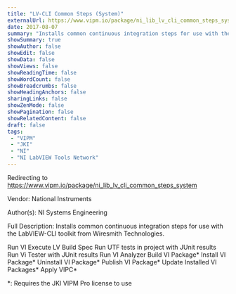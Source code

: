 ```yaml
---
title: "LV-CLI Common Steps (System)"
externalUrl: https://www.vipm.io/package/ni_lib_lv_cli_common_steps_system
date: 2017-08-07
summary: "Installs common continuous integration steps for use with the LabVIEW-CLI toolkit from Wiresmith Technologies"
showSummary: true
showAuthor: false
showEdit: false
showData: false
showViews: false
showReadingTime: false
showWordCount: false
showBreadcrumbs: false
showHeadingAnchors: false
sharingLinks: false
showZenMode: false
showPagination: false
showRelatedContent: false
draft: false
tags:
 - "VIPM"
 - "JKI"
 - "NI"
 - "NI LabVIEW Tools Network"
---
```


Redirecting to https://www.vipm.io/package/ni_lib_lv_cli_common_steps_system

Vendor: National Instruments

Author(s): NI Systems Engineering
 
Full Description:
Installs common continuous integration steps for use with the LabVIEW-CLI toolkit from Wiresmith Technologies.

Run VI
Execute LV Build Spec
Run UTF tests in project with JUnit results
Run Vi Tester with JUnit results
Run VI Analyzer
Build VI Package*
Install VI Package*
Uninstall VI Package*
Publish VI Package*
Update Installed VI Packages*
Apply VIPC*

*: Requires the JKI VIPM Pro license to use
